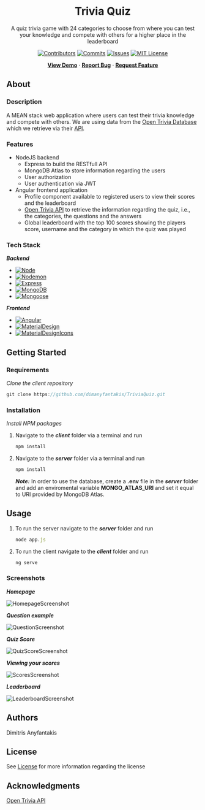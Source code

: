 <div align="center">
  <h1>Trivia Quiz</h1>
  <p>
    A quiz trivia game with 24 categories to choose from where you can test your knowledge and compete with others for a higher place in the leaderboard
  </p>
  
[![Contributors][contributors-shield]][contributors-url]
[![Commits][commits-shield]][commits-url]
[![Issues][issues-shield]][issues-url]
[![MIT License][license-shield]][license-url]

[**View Demo**][demo-url] · [**Report Bug**][issues-url] · [**Request Feature**][issues-url]

</div>



## About

### Description

A MEAN stack web application where users can test their trivia knowledge and compete with others. We are using data from the [Open Trivia Database][open-trivia-database-url] which we retrieve via their [API][open-trivia-database-api-url]. 

### Features

* NodeJS backend
    * Express to build the RESTfull API
    * MongoDB Atlas to store information regarding the users
    * User authorization
    * User authentication via JWT
* Angular frontend application
    * Profile component available to registered users to view their scores and the leaderboard
    * [Open Trivia API][open-trivia-database-api-url] to retrieve the information regarding the quiz, i.e., the categories, the questions and the answers
    * Global leaderboard with the top 100 scores showing the players score, username and the category in which the quiz was played

### Tech Stack

***Backend***

* [![Node][Node.js]][Node-url]
* [![Nodemon][Nodemon]][Nodemon-url]
* [![Express][Express]][Express-url]
* [![MongoDB][MongoDB]][MongoDB-url]
* [![Mongoose][Mongoose]][Mongoose-url]

***Frontend***

* [![Angular][Angular]][Angular-url]
* [![MaterialDesign][MaterialDesign]][MaterialDesign-url]
* [![MaterialDesignIcons][MaterialDesignIcons]][MaterialDesignIcons-url]



## Getting Started

### Requirements

_Clone the client repository_
```javascript
git clone https://github.com/dimanyfantakis/TriviaQuiz.git
```


### Installation

*Install NPM packages*

1. Navigate to the ***client*** folder via a terminal and run
    ```javascript
    npm install
    ```

2.  Navigate to the ***server*** folder via a terminal and run
    ```javascript
    npm install
    ```

    ***Note:*** In order to use the database, create a **.env** file in the ***server*** folder and add an enviromental variable **MONGO_ATLAS_URI** and set it equal to URI provided by MongoDB Atlas.



## Usage

1. To run the server navigate to the ***server*** folder and run
    ```javascript
    node app.js
    ```

2. To run the client navigate to the ***client*** folder and run
    ```javascript
    ng serve
    ```


### Screenshots

***Homepage***

![HomepageScreenshot][Homepage-url]

***Question example***

![QuestionScreenshot][Question-url]

***Quiz Score***

![QuizScoreScreenshot][QuizScore-url]

***Viewing your scores***

![ScoresScreenshot][Scores-url]

***Leaderboard***

![LeaderboardScreenshot][Leaderboard-url]



## Authors

Dimitris Anyfantakis



## License

See [License][license-url] for more information regarding the license



## Acknowledgments

[Open Trivia API][open-trivia-database-api-url]



[contributors-shield]: https://img.shields.io/github/contributors/dimanyfantakis/SecondhandBookstore
[contributors-url]: https://github.com/dimanyfantakis/SecondhandBookstore/graphs/contributors
[commits-shield]: https://img.shields.io/github/last-commit/dimanyfantakis/SecondhandBookstore
[commits-url]: https://github.com/dimanyfantakis/SecondhandBookstore/commit/main
[license-shield]: https://img.shields.io/github/license/dimanyfantakis/SecondhandBookstore
[license-url]: https://https://github.com/dimanyfantakis/SecondhandBookstore/blob/main/LICENSE
[issues-shield]: https://img.shields.io/github/issues/dimanyfantakis/SecondhandBookstore
[issues-url]: https://github.com/dimanyfantakis/SecondhandBookstore/issues/
[demo-url]: https://github.com/dimanyfantakis/SecondhandBookstore

[Node.js]: https://img.shields.io/badge/Node.js-339933?style=for-the-badge&logo=Node.js&logoColor=black
[Node-url]: https://nodejs.org/en/
[Nodemon]: https://img.shields.io/badge/Nodemon-000000?style=for-the-badge&logo=Nodemon&logoColor=##76D04B
[Nodemon-url]: https://www.npmjs.com/package/nodemon
[Express]: https://img.shields.io/badge/Express-000000?style=for-the-badge&logo=Express&logoColor=###000000
[Express-url]: https://expressjs.com/
[MongoDB]: https://img.shields.io/badge/MongoDB-47A248?style=for-the-badge&logo=MongoDB&logoColor=black
[MongoDB-url]: https://www.mongodb.com/atlas/database
[Mongoose]: https://img.shields.io/badge/Mongoose-47A248?style=for-the-badge
[Mongoose-url]: https://mongoosejs.com/
[Angular]: https://img.shields.io/badge/Angular-DD0031?style=for-the-badge&logo=Angular&logoColor=black
[Angular-url]: https://angular.io/
[MaterialDesign]: https://img.shields.io/badge/MaterialDesign-757575?style=for-the-badge&logo=MaterialDesign&logoColor=black
[MaterialDesign-url]: https://material.angular.io/
[MaterialDesignIcons]: https://img.shields.io/badge/MaterialDesignIcons-2196F3?style=for-the-badge&logo=MaterialDesignIcons&logoColor=white
[MaterialDesignIcons-url]: https://materialdesignicons.com/

[open-trivia-database-url]: https://opentdb.com/
[open-trivia-database-api-url]: https://opentdb.com/api_config.php

[Homepage-url]: https://drive.google.com/uc?export=view&id=1WDy43DE7V6aXsYLzWtFX2WHZ_6orB01O
[Leaderboard-url]: https://drive.google.com/uc?export=view&id=1NICyekXb9REEsD19-E-bSYn8SJ69-mfN
[QuizScore-url]: https://drive.google.com/uc?export=view&id=101hCqN9xL8Lhxiaj4ORmqVVox8CDHee0
[Scores-url]: https://drive.google.com/uc?export=view&id=1qGc2arjtWhfJN1TsEa_5gShp7lnUtFxn
[Question-url]: https://drive.google.com/uc?export=view&id=1E8yFmKxbubLVKlmfxnjo7s331-wWEhKi
